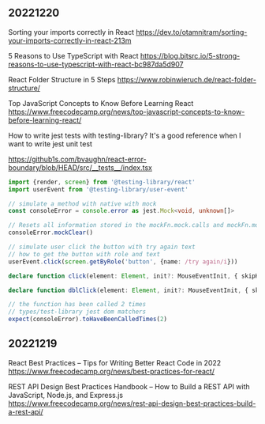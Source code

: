 







## 20221220




Sorting your imports correctly in React
https://dev.to/otamnitram/sorting-your-imports-correctly-in-react-213m

5 Reasons to Use TypeScript with React
https://blog.bitsrc.io/5-strong-reasons-to-use-typescript-with-react-bc987da5d907

React Folder Structure in 5 Steps
https://www.robinwieruch.de/react-folder-structure/

Top JavaScript Concepts to Know Before Learning React
https://www.freecodecamp.org/news/top-javascript-concepts-to-know-before-learning-react/

How to write jest tests with testing-library?
It's a good reference when I want to write jest unit test

https://github1s.com/bvaughn/react-error-boundary/blob/HEAD/src/__tests__/index.tsx


```ts
import {render, screen} from '@testing-library/react'
import userEvent from '@testing-library/user-event'

// simulate a method with native with mock
const consoleError = console.error as jest.Mock<void, unknown[]>

// Resets all information stored in the mockFn.mock.calls and mockFn.mock.instances arrays.
consoleError.mockClear()

// simulate user click the button with try again text
// how to get the button with role and text
userEvent.click(screen.getByRole('button', {name: /try again/i}))

declare function click(element: Element, init?: MouseEventInit, { skipHover, clickCount, skipPointerEventsCheck, }?: clickOptions & PointerOptions): void;

declare function dblClick(element: Element, init?: MouseEventInit, { skipPointerEventsCheck }?: clickOptions & PointerOptions): void;

// the function has been called 2 times
// types/test-library jest dom matchers
expect(consoleError).toHaveBeenCalledTimes(2)

```

## 20221219
React Best Practices – Tips for Writing Better React Code in 2022
https://www.freecodecamp.org/news/best-practices-for-react/

REST API Design Best Practices Handbook – How to Build a REST API with JavaScript, Node.js, and Express.js
https://www.freecodecamp.org/news/rest-api-design-best-practices-build-a-rest-api/